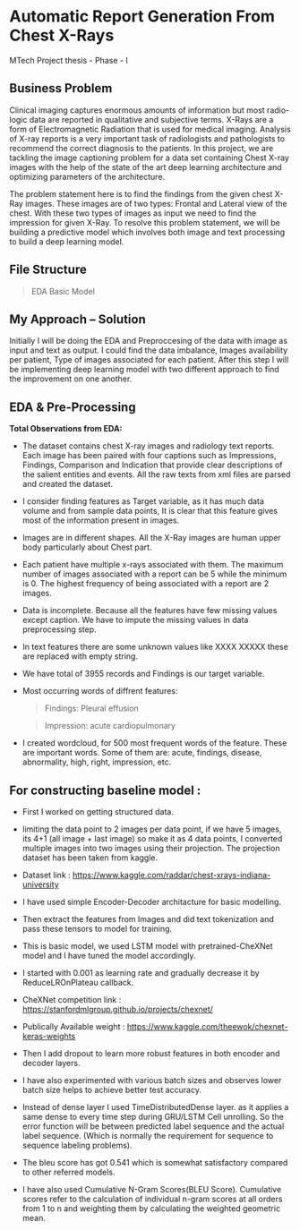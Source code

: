 # Automatic Report Generation From Chest X-Rays
MTech Project thesis - Phase - I

## Business Problem
Clinical imaging captures enormous amounts of information but most radio-logic data are reported in qualitative and subjective terms. X-Rays are a form of Electromagnetic Radiation that is used for medical imaging. Analysis of X-ray reports is a very important task of radiologists and pathologists to recommend the correct diagnosis to the patients. In this project, we are tackling the image captioning problem for a data set containing Chest X-ray images with the help of the state of the art deep learning architecture and optimizing parameters of the architecture.

The problem statement here is to find the findings from the given chest X-Ray images. These images are of two types: Frontal and Lateral view of the chest. With these two types of images as input we need to find the impression for given X-Ray. To resolve this problem statement, we will be building a predictive model which involves both image and text processing to build a deep learning model.

## File Structure
> EDA
> Basic Model

## My Approach – Solution
Initially I will be doing the EDA and Preproccesing of the data with image as input and text as output. I could find the data imbalance, Images availability per patient, Type of images associated for each patient. After this step I will be implementing deep learning model with two different approach to find the improvement on one another.

## EDA & Pre-Processing

**Total Observations from EDA:**

* The dataset contains chest X-ray images and radiology text reports. Each image has been paired with four captions such as Impressions, Findings, Comparison and Indication that provide clear descriptions of the salient entities and events. All the raw texts from xml files are parsed and created the dataset.

* I consider finding features as Target variable, as it has much data volume and from sample data points, It is clear that this feature gives most of the information present in images.

* Images are in different shapes. All the X-Ray images are human upper body particularly about Chest part.

* Each patient have multiple x-rays associated with them. The maximum number of images associated with a report can be 5 while the minimum is 0. The highest frequency of being associated with a report are 2 images.

* Data is incomplete. Because all the features have few missing values except caption. We have to impute the missing values in data preprocessing step.

* In text features there are some unknown values like XXXX XXXXX these are replaced with empty string.

* We have total of 3955 records and Findings is our target variable.

* Most occurring words of diffrent features:
    
    > Findings: Pleural effusion

    > Impression: acute cardiopulmonary

* I created wordcloud, for 500 most frequent words of the feature. These are important words. Some of them are: acute, findings, disease, abnormality, high, right, impression, etc.


## For constructing baseline model :
- First I worked on getting structured data.

- limiting the data point to 2 images per data point, if we have 5 images, its 4+1 (all image + last image) so make it as 4 data points, I converted multiple images into two images using their projection. The projection dataset has been taken from kaggle.

- Dataset link : https://www.kaggle.com/raddar/chest-xrays-indiana-university

- I have used simple Encoder-Decoder architacture for basic modelling.

- Then extract the features from Images and did text tokenization and pass these tensors to model for training.

- This is basic model, we used LSTM model with pretrained-CheXNet model and I have tuned the model accordingly.

- I started with 0.001 as learning rate and gradually decrease it by ReduceLROnPlateau callback.

- CheXNet competition link : https://stanfordmlgroup.github.io/projects/chexnet/

- Publically Available weight : https://www.kaggle.com/theewok/chexnet-keras-weights

- Then I add dropout to learn more robust features in both encoder and decoder layers.

- I have also experimented with various batch sizes and observes lower batch size helps to achieve better test accuracy.

- Instead of dense layer I used TimeDistributedDense layer. as it applies a same dense to every time step during GRU/LSTM Cell unrolling. So the error function will be between predicted label sequence and the actual label sequence. (Which is normally the requirement for sequence to sequence labeling problems).

- The bleu score has got 0.541 which is somewhat satisfactory compared to other referred models.

- I have also used Cumulative N-Gram Scores(BLEU Score). Cumulative scores refer to the calculation of individual n-gram scores at all orders from 1 to n and weighting them by calculating the weighted geometric mean.

